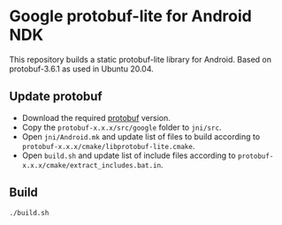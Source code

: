 # Google protobuf-lite for Android NDK

This repository builds a static protobuf-lite library for Android.
Based on protobuf-3.6.1 as used in Ubuntu 20.04.

## Update protobuf

- Download the required [protobuf](https://github.com/protocolbuffers/protobuf/releases) version.
- Copy the `protobuf-x.x.x/src/google` folder to `jni/src`.
- Open `jni/Android.mk` and update list of files to build
  according to `protobuf-x.x.x/cmake/libprotobuf-lite.cmake`.
- Open `build.sh` and update list of include files according to
  `protobuf-x.x.x/cmake/extract_includes.bat.in`.

## Build

```shell
./build.sh
```
